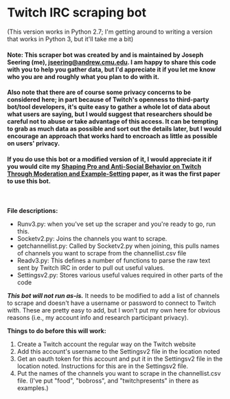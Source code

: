 # Twitch IRC scraping bot

(This version works in Python 2.7; I'm getting around to writing a version that works in Python 3, but it'll take me a bit)

#### Note: This scraper bot was created by and is maintained by Joseph Seering (me), jseering@andrew.cmu.edu. I am happy to share this code with you to help you gather data, but I'd appreciate it if you let me know who you are and roughly what you plan to do with it.

#### Also note that there are of course some privacy concerns to be considered here; in part because of Twitch's openness to third-party bot/tool developers, it's quite easy to gather a whole lot of data about what users are saying, but I would suggest that researchers should be careful not to abuse or take advantage of this access. It can be tempting to grab as much data as possible and sort out the details later, but I would encourage an approach that works hard to encroach as little as possible on users' privacy.

#### If you do use this bot or a modified version of it, I would appreciate it if you would cite my [Shaping Pro and Anti-Social Behavior on Twitch Through Moderation and Example-Setting](https://dl.acm.org/citation.cfm?id=2998277) paper, as it was the first paper to use this bot.  

\
\
**File descriptions:**
- Runv3.py: when you've set up the scraper and you're ready to go, run this.
- Socketv2.py: Joins the channels you want to scrape.
- getchannellist.py: Called by Socketv2.py when joining, this pulls names of channels you want to scrape from the channellist.csv file
- Readv3.py: This defines a number of functions to parse the raw text sent by Twitch IRC in order to pull out useful values.
- Settingsv2.py: Stores various useful values required in other parts of the code

***This bot will not run as-is.*** It needs to be modified to add a list of channels to scrape and doesn't have a username or password to connect to Twitch with. These are pretty easy to add, but I won't put my own here for obvious reasons (i.e., my account info and research participant privacy).

**Things to do before this will work:**
1. Create a Twitch account the regular way on the Twitch website
2. Add this account's username to the Settingsv2 file in the location noted
3. Get an oauth token for this account and put it in the Settingsv2 file in the location noted. Instructions for this are in the Settingsv2 file.
4. Put the names of the channels you want to scrape in the channellist.csv file. (I've put "food", "bobross", and "twitchpresents" in there as examples.)
